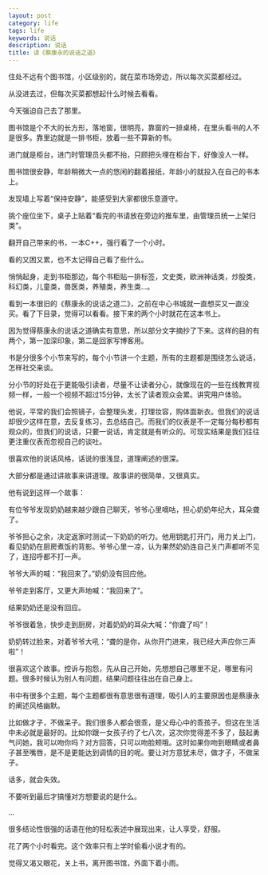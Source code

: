 ```yaml
---
layout: post
category: life
tags: life
keywords: 说话
description: 说话
title: 读《蔡康永的说话之道》
---
```


住处不远有个图书馆，小区级别的，就在菜市场旁边，所以每次买菜都经过。

从没进去过，但每次买菜都想起什么时候去看看。

今天强迫自己去了那里。

图书馆是个不大的长方形，落地窗，很明亮，靠窗的一排桌椅，在里头看书的人不是很多。靠里边就是一排书柜，放着一些不算新的书。

进门就是柜台，进门时管理员头都不抬，只顾把头埋在柜台下，好像没人一样。

图书馆很安静，年龄稍微大一点的悠闲的翻着报纸，年龄小的就投入在自己的书本上。

发现墙上写着“保持安静”，能感受到大家都很乐意遵守。

挑个座位坐下，桌子上贴着“看完的书请放在旁边的推车里，由管理员统一上架归类”。

翻开自己带来的书，一本C++，强行看了一个小时。

看的又困又累，也不太记得自己看了些什么。

悄悄起身，走到书柜那边，每个书柜贴一排标签，文史类，欧洲神话类，炒股类，科幻类，儿童类，兽医类，养殖类，养生类...。

看到一本很旧的《蔡康永的说话之道二》，之前在中心书城就一直想买又一直没买。看了下目录，觉得可以看看。接下来的两个小时就花在这本书上。

因为觉得蔡康永的说话之道确实有意思，所以部分文字摘抄了下来。这样的目的有两个，第一加深印象，第二是回家写博客用。

书是分很多个小节来写的，每个小节讲一个主题，所有的主题都是围绕怎么说话，怎样社交来谈。

分小节的好处在于更能吸引读者，尽量不让读者分心，就像现在的一些在线教育视频一样，一般一个视频不超过15分钟，太长了读者观众会累。讲究用户体验。

他说，平常的我们会照镜子，会整理头发，打理妆容，购体面新衣。但我们的说话却很少这样在意，去反复练习，去总结自己。而我们的仪表是不一定每分每秒都有观众的，但我们的说话，只要一说话，肯定就是有听众的。可现实结果是我们往往更注重仪表而忽视自己的谈吐。

很喜欢他的说话风格，话说的很浅显，道理阐述的很深。

大部分都是通过讲故事来讲道理。故事讲的很简单，又很真实。

他有说到这样一个故事：

有位爷爷发现奶奶越来越少跟自己聊天，爷爷心里嘀咕，担心奶奶年纪大，耳朵聋了。

爷爷担心之余，决定返家时测试一下奶奶的听力。他用钥匙打开门，用力关上门，看见奶奶在厨房煮饭的背影。爷爷心里一凉，认为果然奶奶连自己关门声都听不见了，连招呼都不打一声。

爷爷大声的喊：“我回来了。”奶奶没有回应他。

爷爷走到客厅，又更大声地喊：“我回来了”。

结果奶奶还是没有回应。

爷爷很着急，快步走到厨房，对着奶奶的耳朵大喊：“你聋了吗”！

奶奶转过脸来，对着爷爷大吼：“聋的是你，从你开门进来，我已经大声应你三声啦”！

很喜欢这个故事。控诉与抱怨，先从自己开始，先想想自己哪里不足，哪里有问题。很多时候认为别人有问题，结果问题往往出在自己身上。

书中有很多个主题，每个主题都很有意思很有道理，吸引人的主要原因也是蔡康永的阐述风格幽默。

比如做才子，不做呆子。我们很多人都会很乖，是父母心中的乖孩子。但这在生活中未必就是最好的。比如你跟一女孩子约了七八次，这次你觉得差不多了，鼓起勇气问她，我可以吻你吗？对方回答，只可以吻脸颊哦。这时如果你吻到眼睛或者鼻子甚至嘴唇，是不是更能达到调情的目的呢。要让对方意犹未尽，做才子，不做呆子。

话多，就会失效。

不要听到最后才搞懂对方想要说的是什么。

...

很多结论性很强的话语在他的轻松表述中展现出来，让人享受，舒服。

花了两个小时看完。这个效率只有上学时偷看小说才有的。

觉得又渴又眼花，关上书，离开图书馆，外面下着小雨。